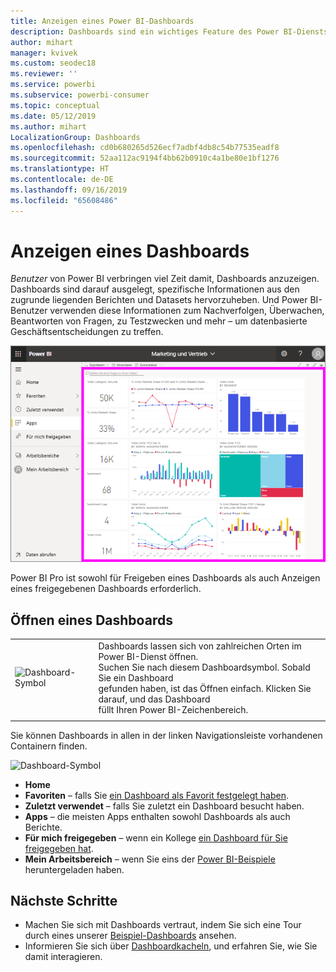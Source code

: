 ```yaml
---
title: Anzeigen eines Power BI-Dashboards
description: Dashboards sind ein wichtiges Feature des Power BI-Diensts, erfahren Sie, wie Sie sie öffnen und ein Dashboard anzuzeigen.
author: mihart
manager: kvivek
ms.custom: seodec18
ms.reviewer: ''
ms.service: powerbi
ms.subservice: powerbi-consumer
ms.topic: conceptual
ms.date: 05/12/2019
ms.author: mihart
LocalizationGroup: Dashboards
ms.openlocfilehash: cd0b680265d526ecf7adbf4db8c54b77535eadf8
ms.sourcegitcommit: 52aa112ac9194f4bb62b0910c4a1be80e1bf1276
ms.translationtype: HT
ms.contentlocale: de-DE
ms.lasthandoff: 09/16/2019
ms.locfileid: "65608486"
---
```

# <a name="view-a-dashboard"></a>Anzeigen eines Dashboards
*Benutzer* von Power BI verbringen viel Zeit damit, Dashboards anzuzeigen. Dashboards sind darauf ausgelegt, spezifische Informationen aus den zugrunde liegenden Berichten und Datasets hervorzuheben. Und Power BI-Benutzer verwenden diese Informationen zum Nachverfolgen, Überwachen, Beantworten von Fragen, zu Testzwecken und mehr – um datenbasierte Geschäftsentscheidungen zu treffen.

![Dashboard](media/end-user-dashboard-open/power-bi-new-dash-new.png)


Power BI Pro ist sowohl für Freigeben eines Dashboards als auch Anzeigen eines freigegebenen Dashboards erforderlich.

## <a name="open-a-dashboard"></a>Öffnen eines Dashboards



|              |         |
|------------|--------------------------------|
|![Dashboard-Symbol](media/end-user-dashboard-open/power-bi-dashboard-icon.png)      |Dashboards lassen sich von zahlreichen Orten im Power BI-Dienst öffnen. <br> Suchen Sie nach diesem Dashboardsymbol. Sobald Sie ein Dashboard <br>gefunden haben, ist das Öffnen einfach. Klicken Sie darauf, und das Dashboard <br>füllt Ihren Power BI-Zeichenbereich. |
|                    |          |



Sie können Dashboards in allen in der linken Navigationsleiste vorhandenen Containern finden. 

![Dashboard-Symbol](media/end-user-dashboard-open/opendash.gif)

- **Home** 
- **Favoriten** – falls Sie [ein Dashboard als Favorit festgelegt haben](end-user-favorite.md).
- **Zuletzt verwendet** – falls Sie zuletzt ein Dashboard besucht haben.
- **Apps** – die meisten Apps enthalten sowohl Dashboards als auch Berichte.
- **Für mich freigegeben** – wenn ein Kollege [ein Dashboard für Sie freigegeben hat](end-user-shared-with-me.md).
- **Mein Arbeitsbereich** – wenn Sie eins der [Power BI-Beispiele](../sample-datasets.md) heruntergeladen haben.



## <a name="next-steps"></a>Nächste Schritte
* Machen Sie sich mit Dashboards vertraut, indem Sie sich eine Tour durch eines unserer [Beispiel-Dashboards](../sample-tutorial-connect-to-the-samples.md) ansehen.
* Informieren Sie sich über [Dashboardkacheln](end-user-tiles.md), und erfahren Sie, wie Sie damit interagieren.